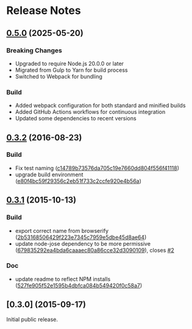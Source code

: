 # Release Notes

<a name="0.5.0"></a>
## [0.5.0](https://github.com/cisco/node-kms/compare/0.3.2...0.5.0) (2025-05-20)


### Breaking Changes

* Upgraded to require Node.js 20.0.0 or later
* Migrated from Gulp to Yarn for build process
* Switched to Webpack for bundling

### Build

* Added webpack configuration for both standard and minified builds
* Added GitHub Actions workflows for continuous integration
* Updated some dependencies to recent versions

<a name="0.3.2"></a>
## [0.3.2](https://github.com/cisco/node-kms/compare/0.3.1...0.3.2) (2016-08-23)


### Build

* Fix test naming ([c14789b73576da705c19e7660dd804f556f41118](https://github.com/cisco/node-kms/commit/c14789b73576da705c19e7660dd804f556f41118))
* upgrade build environment  ([e80f4bc59f29356c2eb51f733c2ccfe920e4b56a](https://github.com/cisco/node-kms/commit/e80f4bc59f29356c2eb51f733c2ccfe920e4b56a))



<a name="0.3.1"></a>
## [0.3.1](https://github.com/cisco/node-kms/compare/0.3.0...0.3.1) (2015-10-13)


### Build

* export correct name from browserify ([2b53168506429f223e7345c7959e5dbe45d8ae64](https://github.com/cisco/node-kms/commit/2b53168506429f223e7345c7959e5dbe45d8ae64))
* update node-jose dependency to be more permissive  ([679835292ea4bda6caaaec80a86cce32d3090109](https://github.com/cisco/node-kms/commit/679835292ea4bda6caaaec80a86cce32d3090109)), closes [#2](https://github.com/cisco/node-kms/issues/2)

### Doc

* update readme to reflect NPM installs ([527fe905f52e1595b4dbfca084b549420f0c58a7](https://github.com/cisco/node-kms/commit/527fe905f52e1595b4dbfca084b549420f0c58a7))



<a name="0.3.0"></a>
## [0.3.0] (2015-09-17)

Initial public release.
